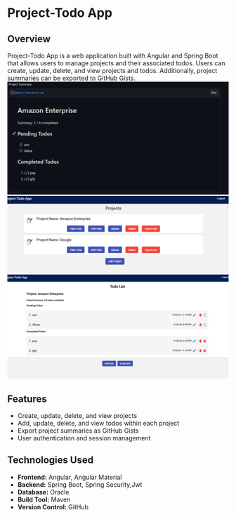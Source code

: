# Project-Todo App

## Overview
Project-Todo App is a web application built with Angular and Spring Boot that allows users to manage projects and their associated todos. Users can create, update, delete, and view projects and todos. Additionally, project summaries can be exported to GitHub Gists.
![Image Alt Text](https://github.com/Snobin/project-todo-app/blob/main/Screenshot%202024-05-27%20004910.png)
![Image Alt Text](https://github.com/Snobin/project-todo-app/blob/main/Screenshot%202024-05-27%20012322.png)
![Image Alt Text](https://github.com/Snobin/project-todo-app/blob/main/Screenshot%202024-05-27%20012404.png)

## Features
- Create, update, delete, and view projects
- Add, update, delete, and view todos within each project
- Export project summaries as GitHub Gists
- User authentication and session management

## Technologies Used
- **Frontend:** Angular, Angular Material
- **Backend:** Spring Boot, Spring Security,Jwt
- **Database:** Oracle
- **Build Tool:** Maven
- **Version Control:** GitHub


